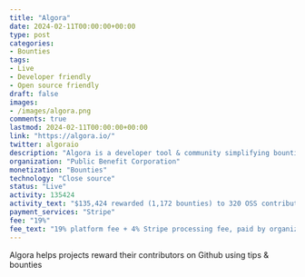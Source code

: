 ```yaml
---
title: "Algora"
date: 2024-02-11T00:00:00+00:00
type: post
categories:
- Bounties
tags:
- Live
- Developer friendly
- Open source friendly
draft: false
images:
- /images/algora.png
comments: true
lastmod: 2024-02-11T00:00:00+00:00
link: "https://algora.io/"
twitter: algoraio
description: "Algora is a developer tool & community simplifying bounties, hiring & open source sustainability."
organization: "Public Benefit Corporation"
monetization: "Bounties"
technology: "Close source"
status: "Live"
activity: 135424
activity_text: "$135,424 rewarded (1,172 bounties) to 320 OSS contributors from 55 countries"
payment_services: "Stripe"
fee: "19%"
fee_text: "19% platform fee + 4% Stripe processing fee, paid by organizations on top of bounty payouts"
---
```


Algora helps projects reward their contributors on Github using tips & bounties<!--more-->

